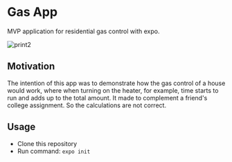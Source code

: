 <h1>Gas App</h1>

MVP application for residential gas control with expo.


![print2](https://user-images.githubusercontent.com/29384128/86407673-db10aa80-bc8b-11ea-89a4-2f23e3406070.png)

<h2>Motivation</h2>

The intention of this app was to demonstrate how the gas control of a house would work, where when turning on the heater, for example, time starts to run and adds up to the total amount.
It made to complement a friend's college assignment. So the calculations are not correct.

<h2>Usage</h2>

- Clone this repository
- Run command: ```expo init```
